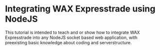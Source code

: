 # Integrating WAX Expresstrade using NodeJS
This tutorial is intended to teach and or show how to integrate WAX Expresstrade into any NodeJS socket based web application, with preexisting basic knowledge about coding and serverstructure.
